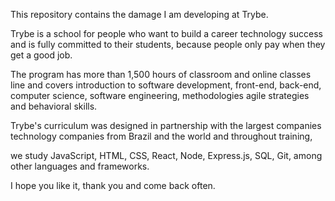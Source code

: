 This repository contains the damage I am developing at Trybe.

Trybe is a school for people who want to build a career technology success and is fully committed to their students, because people only pay when they get a good job.

The program has more than 1,500 hours of classroom and online classes line and covers introduction to software development, front-end, back-end, computer science, software engineering, methodologies agile strategies and behavioral skills.

Trybe's curriculum was designed in partnership with the largest companies technology companies from Brazil and the world and throughout training,

we study JavaScript, HTML, CSS, React, Node, Express.js, SQL, Git, among other languages and frameworks.

I hope you like it, thank you and come back often.
